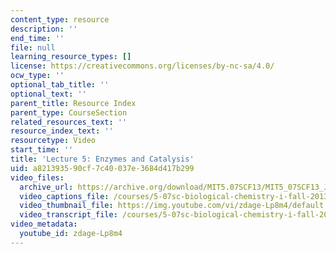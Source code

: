 ```yaml
---
content_type: resource
description: ''
end_time: ''
file: null
learning_resource_types: []
license: https://creativecommons.org/licenses/by-nc-sa/4.0/
ocw_type: ''
optional_tab_title: ''
optional_text: ''
parent_title: Resource Index
parent_type: CourseSection
related_resources_text: ''
resource_index_text: ''
resourcetype: Video
start_time: ''
title: 'Lecture 5: Enzymes and Catalysis'
uid: a8213935-90cf-7c40-037e-3684d417b299
video_files:
  archive_url: https://archive.org/download/MIT5.07SCF13/MIT5_07SCF13_JoAnne_Lecture_05_300k.mp4
  video_captions_file: /courses/5-07sc-biological-chemistry-i-fall-2013/4186f4d13f3e5dfaa62173f346f10bb8_zdage-Lp8m4.vtt
  video_thumbnail_file: https://img.youtube.com/vi/zdage-Lp8m4/default.jpg
  video_transcript_file: /courses/5-07sc-biological-chemistry-i-fall-2013/89ca7f2b0047741deba5e0e2d9a5063f_zdage-Lp8m4.pdf
video_metadata:
  youtube_id: zdage-Lp8m4
---
```

